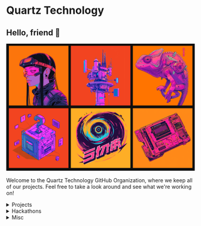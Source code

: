 # Quartz Technology

## Hello, friend 👋

<p align="center">
    <img src="../.github/assets/ILLUSTRATION.PNG" alt="">
</p>

Welcome to the Quartz Technology GitHub Organization, where we keep all of our projects. Feel free to take a look around and see what we're working on!

<details>
    <summary>Projects</summary>
        <table>
            <tr>
                <th>Name</th>
                <th>Description</th>
            </tr>
            <tr>
                <td><a href="https://https://github.com/quartz-technology/chameleon-rs">🦎 chameleon-rs</a></td>
                <td>Minimal prototypes on polymorphic, metamorphic and poly-metamorphic malwares in Rust.</td>
            </tr>
            <tr>
                <td><a href="https://https://github.com/quartz-technology/daggerverse">💫 daggerverse</a></td>
                <td>The collection of Dagger modules made by Quartz.</td>
            </tr>
            <tr>
                <td><a href="https://https://github.com/quartz-technology/redax-go">📊 redax-go</a></td>
                <td>A Go SDK for the Relay Data Transparency API on Ethereum.</td>
            </tr>
            <tr>
                <td><a href="https://https://github.com/quartz-technology/redax-rs">📊 redax-rs</a></td>
                <td>A Rust SDK for the Relay Data Transparency API on Ethereum.</td>
            </tr>
            <tr>
                <td><a href="https://https://github.com/quartz-technology/agate">🕵️‍♀️ agate</a></td>
                <td>An Ethereum relay data indexer.</td>
            </tr>
        </table>
</details>

<details>
    <summary>Hackathons</summary>
    <table>
        <tr>
            <th>Name</th>
            <th>Description</th>
        </tr>
        <tr>
            <td><a href="https://https://github.com/quartz-technology/hackathon-eth-global-scaling-ethereum-2024">🟡 ETHGlobal Scaling Ethereum 2024</a></td>
            <td>zkora - A platform where you can write JavaScript scripts that run in a zkVM to offload on-chain Solidity computations.</td>
        </tr>
        <tr>
            <td><a href="https://https://github.com/quartz-technology/hackathon-eth-global-london-2024-02">🔵 ETHGlobal London 2024 - Team 2</a></td>
            <td>Budal - A simple budget allocating system.</td>
        </tr>
        <tr>
            <td><a href="https://https://github.com/quartz-technology/hackathon-eth-global-london-2024-01">🔵 ETHGlobal London 2024 - Team 1</a></td>
            <td>M2N - Let's you know when critical operations are performed on MetaMorpho Vaults.</td>
        </tr>
        <tr>
            <td><a href="https://https://github.com/quartz-technology/hackathon-poc-x-aleph-2024">🟦 PoC x Aleph 2024</a></td>
            <td>0xfs - A Distributed FileSystem.</td>
        </tr>
        <tr>
            <td><a href="https://https://github.com/quartz-technology/hackathon-eth-global-circuit-breaker-2024">🟪 ETHGlobal Circuit Breaker 2024</a></td>
            <td>0xShadows - An anonymous MultiSignature Wallet.</td>
        </tr>
        <tr>
            <td><a href="https://https://github.com/quartz-technology/hackathon-eth-global-2023-superhack">🔴 ETHGlobal SuperHack 2023</a></td>
            <td>RetroRed - A platform showcasing the Optimism ecosystem and contributors.</td>
        </tr>
    </table>
</details>

<details>
    <summary>Misc</summary>
    <table>
        <tr>
            <th>Name</th>
            <th>Description</th>
        </tr>
        <tr>
            <td><a href="https://https://github.com/quartz-technology/playground">🏜️ Playground</a></td>
            <td>A repository for small PoC and random test not related to anything.</td>
        </tr>
        <tr>
            <td><a href="https://https://github.com/quartz-technology/quartz.technology">💎 Website</a></td>
            <td>The quartz.technology website.</td>
        </tr>
    </table>
</details>
